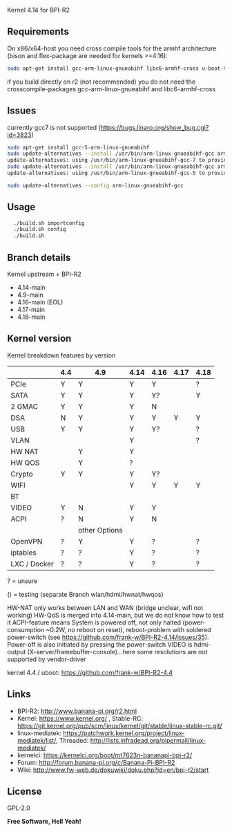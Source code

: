 Kernel 4.14 for BPI-R2

## Requirements

On x86/x64-host you need cross compile tools for the armhf architecture (bison and flex-package are needed for kernels >=4.16):
```sh
sudo apt-get install gcc-arm-linux-gnueabihf libc6-armhf-cross u-boot-tools bc make gcc libc6-dev libncurses5-dev libssl-dev bison flex
```
if you build directly on r2 (not recommended) you do not need the crosscompile-packages gcc-arm-linux-gnueabihf and libc6-armhf-cross

## Issues
currently gcc7 is not supported (https://bugs.linaro.org/show_bug.cgi?id=3823)
```sh
sudo apt-get install gcc-5-arm-linux-gnueabihf
sudo update-alternatives --install /usr/bin/arm-linux-gnueabihf-gcc arm-linux-gnueabihf-gcc /usr/bin/arm-linux-gnueabihf-gcc-7  50
update-alternatives: using /usr/bin/arm-linux-gnueabihf-gcc-7 to provide /usr/bin/arm-linux-gnueabihf-gcc (arm-linux-gnueabihf-gcc) in auto mode
sudo update-alternatives --install /usr/bin/arm-linux-gnueabihf-gcc arm-linux-gnueabihf-gcc /usr/bin/arm-linux-gnueabihf-gcc-5  100
update-alternatives: using /usr/bin/arm-linux-gnueabihf-gcc-5 to provide /usr/bin/arm-linux-gnueabihf-gcc (arm-linux-gnueabihf-gcc) in auto mode

sudo update-alternatives --config arm-linux-gnueabihf-gcc
```

## Usage

```sh
  ./build.sh importconfig
  ./build.sh config
  ./build.sh
```

## Branch details

Kernel upstream + BPI-R2
* 4.14-main
* 4.9-main
* 4.16-main (EOL)
* 4.17-main
* 4.18-main

## Kernel version

Kernel breakdown features by version

|          | 4.4 | 4.9 | 4.14 | 4.16 | 4.17 | 4.18 |
|----------| --- | --- | --- | --- | --- | --- |
| PCIe     |  Y  |  Y  |  Y  |  Y  |     |   ?  |
| SATA     |  Y  |  Y  |  Y  |  Y?  |     |  Y   |
| 2 GMAC   |  Y  |  Y  |  Y  |  N  |     |     |
| DSA      |  N  |  Y  |  Y  |  Y  |  Y  |   Y  |
| USB      |  Y  |  Y  |  Y  |  Y?  |     |  ?   |
| VLAN     |     |     |  Y  |     |     |  ?   |
| HW NAT   |     |  Y  |  Y |     |     |     |
| HW QOS   |     |  Y  |  ? |     |     |     |
| Crypto   |  Y  |  Y  |  Y  |  Y?  |     |     |
| WIFI     |     |     |  Y  |  Y |  Y  |   Y  |
| BT       |     |     |     |     |     |     |
| VIDEO    |  Y  |  N  |  Y  |  Y  |     |     |
| ACPI |  ?  |  N  |  Y  |  N  |     |     |
||| other Options ||||     |
| OpenVPN  |  ?  |  Y  |  Y  |  ?  |     |   ?  |
| iptables |  ?  |  ?  |  Y  |  ?  |     |   ?  |
| LXC / Docker |  ?  |  ?  |  Y  |  ?  |     |  ?   |

? = unsure

() = testing (separate Branch wlan/hdmi/hwnat/hwqos)

HW-NAT only works between LAN and WAN (bridge unclear, wifi not working)
HW-QoS is merged into 4.14-main, but we do not know how to test it
ACPI-feature means System is powered off, not only halted (power-consumption ~0.2W, no reboot on reset), reboot-problem with soldered power-switch (see https://github.com/frank-w/BPI-R2-4.14/issues/35). Power-off is also initiated by pressing the power-switch
VIDEO is hdmi-output (X-server/framebuffer-console)...here some resolutions are not supported by vendor-driver

kernel 4.4 / uboot: https://github.com/frank-w/BPI-R2-4.4

## Links

* BPI-R2: http://www.banana-pi.org/r2.html
* Kernel: https://www.kernel.org/ , Stable-RC: https://git.kernel.org/pub/scm/linux/kernel/git/stable/linux-stable-rc.git/
* linux-mediatek: https://patchwork.kernel.org/project/linux-mediatek/list/, Threaded: http://lists.infradead.org/pipermail/linux-mediatek/
* kernelci: https://kernelci.org/boot/mt7623n-bananapi-bpi-r2/
* Forum: http://forum.banana-pi.org/c/Banana-Pi-BPI-R2
* Wiki: http://www.fw-web.de/dokuwiki/doku.php?id=en/bpi-r2/start

License
----

GPL-2.0

**Free Software, Hell Yeah!**
